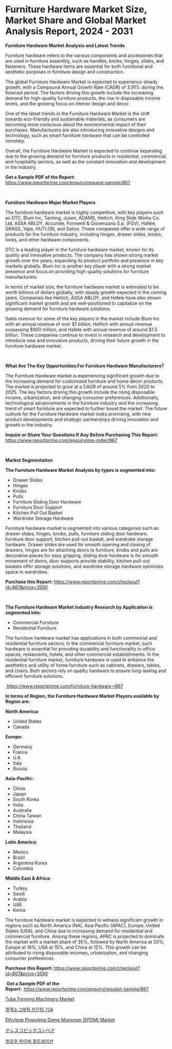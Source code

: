 <p><h1>Furniture Hardware Market Size, Market Share and Global Market Analysis Report, 2024 - 2031</h1></p><p><strong>Furniture Hardware Market Analysis and Latest Trends</strong></p>
<p><p>Furniture hardware refers to the various components and accessories that are used in furniture assembly, such as handles, knobs, hinges, slides, and fasteners. These hardware items are essential for both functional and aesthetic purposes in furniture design and construction.</p><p>The global Furniture Hardware Market is expected to experience steady growth, with a Compound Annual Growth Rate (CAGR) of 3.91% during the forecast period. The factors driving this growth include the increasing demand for high-quality furniture products, the rise in disposable income levels, and the growing focus on interior design and decor.</p><p>One of the latest trends in the Furniture Hardware Market is the shift towards eco-friendly and sustainable materials, as consumers are becoming more conscious about the environmental impact of their purchases. Manufacturers are also introducing innovative designs and technology, such as smart furniture hardware that can be controlled remotely.</p><p>Overall, the Furniture Hardware Market is expected to continue expanding due to the growing demand for furniture products in residential, commercial, and hospitality sectors, as well as the constant innovation and development in the industry.</p></p>
<p><strong>Get a Sample PDF of the Report:&nbsp;</strong> <a href="https://www.reportprime.com/enquiry/request-sample/867">https://www.reportprime.com/enquiry/request-sample/867</a></p>
<p>&nbsp;</p>
<p><strong>Furniture Hardware Major Market Players</strong></p>
<p><p>The furniture hardware market is highly competitive, with key players such as DTC, Blum Inc, Taiming, Jusen, ADAMS, Hettich, King Slide Works Co. Ltd, ASSA ABLOY, Accuride, Formenti & Giovenzana S.p. (FGV), Hafele, GRASS, Yajie, HUTLON, and Salice. These companies offer a wide range of products for the furniture industry, including hinges, drawer slides, knobs, locks, and other hardware components.</p><p>DTC is a leading player in the furniture hardware market, known for its quality and innovative products. The company has shown strong market growth over the years, expanding its product portfolio and presence in key markets globally. Blum Inc is another key player with a strong market presence and focus on providing high-quality solutions for furniture manufacturers.</p><p>In terms of market size, the furniture hardware market is estimated to be worth billions of dollars globally, with steady growth expected in the coming years. Companies like Hettich, ASSA ABLOY, and Hafele have also shown significant market growth and are well-positioned to capitalize on the growing demand for furniture hardware solutions.</p><p>Sales revenue for some of the key players in the market include Blum Inc with an annual revenue of over $1 billion, Hettich with annual revenue surpassing $900 million, and Hafele with annual revenue of around $1.5 billion. These companies continue to invest in research and development to introduce new and innovative products, driving their future growth in the furniture hardware market.</p></p>
<p>&nbsp;</p>
<p><strong>What Are The Key Opportunities For Furniture Hardware Manufacturers?</strong></p>
<p><p>The Furniture Hardware market is experiencing significant growth due to the increasing demand for customized furniture and home décor products. The market is projected to grow at a CAGR of around 5% from 2020 to 2025. The key factors driving this growth include the rising disposable income, urbanization, and changing consumer preferences. Additionally, technological advancements in the furniture industry and the increasing trend of smart furniture are expected to further boost the market. The future outlook for the Furniture Hardware market looks promising, with new product developments and strategic partnerships driving innovation and growth in the industry.</p></p>
<p><strong>Inquire or Share Your Questions If Any Before Purchasing This Report:</strong> <a href="https://www.reportprime.com/enquiry/pre-order/867">https://www.reportprime.com/enquiry/pre-order/867</a></p>
<p>&nbsp;</p>
<p><strong>Market Segmentation</strong></p>
<p><strong>The Furniture Hardware Market Analysis by types is segmented into:</strong></p>
<p><ul><li>Drawer Slides</li><li>Hinges</li><li>Knobs</li><li>Pulls</li><li>Furniture Sliding Door Hardware</li><li>Furniture Door Support</li><li>Kitchen Pull Out Basket</li><li>Wardrobe Storage Hardware</li></ul></p>
<p><p>Furniture hardware market is segmented into various categories such as drawer slides, hinges, knobs, pulls, furniture sliding door hardware, furniture door support, kitchen pull-out basket, and wardrobe storage hardware. Drawer slides are used for smooth opening and closing of drawers, hinges are for attaching doors to furniture, knobs and pulls are decorative pieces for easy gripping, sliding door hardware is for smooth movement of doors, door supports provide stability, kitchen pull-out baskets offer storage solutions, and wardrobe storage hardware optimizes space in wardrobes.</p></p>
<p><strong>Purchase this Report:&nbsp;</strong><a href="https://www.reportprime.com/checkout?id=867&price=3590">https://www.reportprime.com/checkout?id=867&price=3590</a></p>
<p>&nbsp;</p>
<p><strong>The Furniture Hardware Market Industry Research by Application is segmented into:</strong></p>
<p><ul><li>Commercial Furniture</li><li>Residential Furniture</li></ul></p>
<p><p>The furniture hardware market has applications in both commercial and residential furniture sectors. In the commercial furniture market, such hardware is essential for providing durability and functionality to office spaces, restaurants, hotels, and other commercial establishments. In the residential furniture market, furniture hardware is used to enhance the aesthetics and utility of home furniture such as cabinets, drawers, tables, and chairs. Both sectors rely on quality hardware to ensure long-lasting and efficient furniture solutions.</p></p>
<p><a href="https://www.reportprime.com/furniture-hardware-r867">&nbsp;https://www.reportprime.com/furniture-hardware-r867</a></p>
<p><strong>In terms of Region, the Furniture Hardware Market Players available by Region are:</strong></p>
<p>
    <p> <strong> North America: </strong>
        <ul>
            <li>United States</li>
            <li>Canada</li>
        </ul>
        </p> 
    <p> <strong> Europe: </strong>
        <ul>
            <li>Germany</li>
            <li>France</li>
            <li>U.K.</li>
            <li>Italy</li>
            <li>Russia</li>
        </ul>
        </p> 
    <p> <strong> Asia-Pacific: </strong>
        <ul>
            <li>China</li>
            <li>Japan</li>
            <li>South Korea</li>
            <li>India</li>
            <li>Australia</li>
            <li>China Taiwan</li>
            <li>Indonesia</li>
            <li>Thailand</li>
            <li>Malaysia</li>
        </ul>
        </p> 
    <p> <strong> Latin America: </strong>
        <ul>
            <li>Mexico</li>
            <li>Brazil</li>
            <li>Argentina Korea</li>
            <li>Colombia</li>
        </ul>
        </p> 
    <p> <strong> Middle East & Africa: </strong>
        <ul>
            <li>Turkey</li>
            <li>Saudi</li>
            <li>Arabia</li>
            <li>UAE</li>
            <li>Korea</li>
        </ul>
    </p>
    </p>
<p><p>The furniture hardware market is expected to witness significant growth in regions such as North America (NA), Asia Pacific (APAC), Europe, United States (USA), and China due to increasing demand for residential and commercial furniture. Among these regions, APAC is projected to dominate the market with a market share of 35%, followed by North America at 20%, Europe at 18%, USA at 15%, and China at 12%. This growth can be attributed to rising disposable incomes, urbanization, and changing consumer preferences.</p></p>
<p><strong>Purchase this Report: </strong><a href="https://www.reportprime.com/checkout?id=867&price=3590">https://www.reportprime.com/checkout?id=867&price=3590</a></p>
<p>&nbsp;<strong>Get a Sample PDF of the Report:&nbsp;&nbsp;</strong><a href="https://www.reportprime.com/enquiry/request-sample/867">https://www.reportprime.com/enquiry/request-sample/867</a></p>
<p><strong></strong></p>
<p><p><a href="https://www.linkedin.com/pulse/insights-tube-forming-machinery-market-players-size-geographical-16pzf">Tube Forming Machinery Market</a></p><p><a href="https://medium.com/@gummibear5656757/%ED%94%8C%EB%A0%89%EC%86%8C%EA%B7%B8%EB%9E%98%ED%94%BD-%EC%9D%B8%EC%87%84-%EA%B8%B0%EC%88%A0-%EC%8B%9C%EC%9E%A5-%EC%A1%B0%EC%82%AC-%EB%B0%8F-%EC%82%B0%EC%97%85-%EC%A7%84%ED%99%94-%EB%B0%8F-2031%EB%85%84%EA%B9%8C%EC%A7%80%EC%9D%98-%EC%98%88%EC%B8%A1-e4b348ffe3d4">플렉소그래픽 프린팅 기술</a></p><p><a href="https://medium.com/@sallyselcenk46/analyzing-ethylene-propylene-diene-monomer-epdm-market-dynamics-and-growth-drivers-and-forecasted-f0b5fb0215c7">Ethylene Propylene Diene Monomer (EPDM) Market</a></p><p><a href="https://medium.com/@carmenfery2023/%E6%AC%A1%E3%81%AE%E6%96%87%E7%AB%A0%E3%82%92%E6%97%A5%E6%9C%AC%E8%AA%9E%E3%81%AB%E8%A8%B3%E3%81%99%E3%81%A8-%E3%83%86%E3%83%AC%E3%82%B9%E3%82%B3%E3%83%94%E3%83%83%E3%82%AF%E3%82%B3%E3%83%B3%E3%83%99%E3%83%A4%E5%B8%82%E5%A0%B4%E3%83%AC%E3%83%9D%E3%83%BC%E3%83%88-by-product-type-%E5%B0%8E%E9%9B%BB%E6%80%A7%E3%82%B3%E3%83%B3%E3%83%99%E3%83%A4%E3%83%BC%E3%83%99%E3%83%AB%E3%83%88-%E8%80%90%E6%91%A9%E8%80%97%E6%80%A7%E3%82%B3%E3%83%B3%E3%83%99%E3%83%A4%E3%83%BC-%E8%80%90%E7%86%B1-%E8%80%90%E7%82%8E%E6%80%A7%E3%82%B3%E3%83%B3%E3%83%99%E3%83%A4%E3%83%BC-%E6%B2%B9%E8%80%90%E6%80%A7%E3%82%B3%E3%83%B3%E3%83%99%E3%83%A4%E3%83%BC%E3%83%99%E3%83%AB%E3%83%88-end-9cecf2efbf28">テレスコピックコンベア</a></p><p><a href="https://github.com/plelbej847484502/Market-Research-Report-List-3/blob/main/31119777178.md">할로우 파이버 필트레이션</a></p></p>